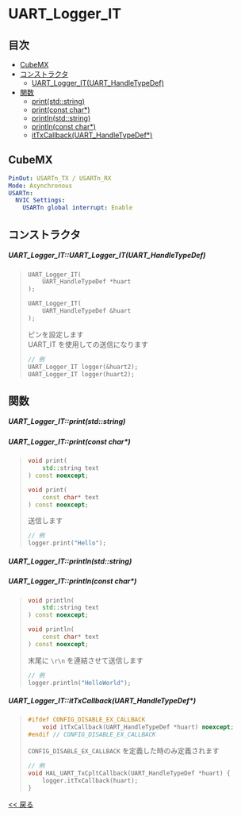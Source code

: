 # UART_Logger_IT

## 目次
- [CubeMX](#cubemx)
- [コンストラクタ](#コンストラクタ)
  - [UART_Logger_IT(UART_HandleTypeDef)](#uart_logger_ituart_logger_ituart_handletypedef)
- [関数](#関数)
  - [print(std::string)](#uart_logger_itprintstdstring)
  - [print(const char*)](#uart_logger_itprintconst-char)
  - [println(std::string)](#uart_logger_itprintlnstdstring)
  - [println(const char*)](#uart_logger_itprintlnconst-char)
  - [itTxCallback(UART_HandleTypeDef*)](#uart_logger_itittxcallbackuart_handletypedef)

## CubeMX
```yaml
PinOut: USARTn_TX / USARTn_RX
Mode: Asynchronous
USARTn:
  NVIC Settings:
    USARTn global interrupt: Enable
```

## コンストラクタ
##### UART_Logger_IT::UART_Logger_IT(UART_HandleTypeDef)
> ```c++
> UART_Logger_IT(
>     UART_HandleTypeDef *huart
> );
> ```
> ```c++
> UART_Logger_IT(
>     UART_HandleTypeDef &huart
> );
> ```
> ピンを設定します  
> UART_IT を使用しての送信になります  
> ```c++
> // 例
> UART_Logger_IT logger(&huart2);
> UART_Logger_IT logger(huart2);
> ```

## 関数
##### UART_Logger_IT::print(std::string)
##### UART_Logger_IT::print(const char*)
> ```c++
> void print(
>     std::string text
> ) const noexcept;
> 
> void print(
>     const char* text
> ) const noexcept;
> ```
> 送信します  
> ```c++
> // 例
> logger.print("Hello");
> ```

##### UART_Logger_IT::println(std::string)
##### UART_Logger_IT::println(const char*)
> ```c++
> void println(
>     std::string text
> ) const noexcept;
> 
> void println(
>     const char* text
> ) const noexcept;
> ```
> 末尾に `\r\n` を連結させて送信します  
> ```c++
> // 例
> logger.println("HelloWorld");
> ```

##### UART_Logger_IT::itTxCallback(UART_HandleTypeDef*)
> ```c++
> #ifdef CONFIG_DISABLE_EX_CALLBACK
>     void itTxCallback(UART_HandleTypeDef *huart) noexcept;
> #endif // CONFIG_DISABLE_EX_CALLBACK
> ```
> `CONFIG_DISABLE_EX_CALLBACK` を定義した時のみ定義されます
> ```c++
> // 例
> void HAL_UART_TxCpltCallback(UART_HandleTypeDef *huart) {
>     logger.itTxCallback(huart);
> }
> ```

[<< 戻る](../INDEX.md)
